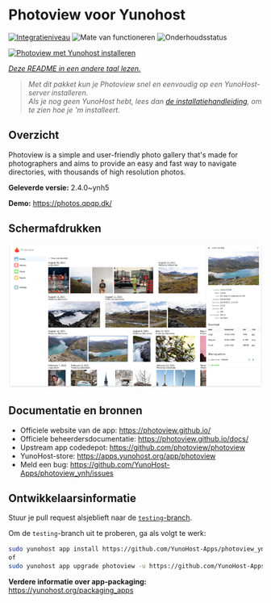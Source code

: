 <!--
NB: Deze README is automatisch gegenereerd door <https://github.com/YunoHost/apps/tree/master/tools/readme_generator>
Hij mag NIET handmatig aangepast worden.
-->

# Photoview voor Yunohost

[![Integratieniveau](https://apps.yunohost.org/badge/integration/photoview)](https://ci-apps.yunohost.org/ci/apps/photoview/)
![Mate van functioneren](https://apps.yunohost.org/badge/state/photoview)
![Onderhoudsstatus](https://apps.yunohost.org/badge/maintained/photoview)

[![Photoview met Yunohost installeren](https://install-app.yunohost.org/install-with-yunohost.svg)](https://install-app.yunohost.org/?app=photoview)

*[Deze README in een andere taal lezen.](./ALL_README.md)*

> *Met dit pakket kun je Photoview snel en eenvoudig op een YunoHost-server installeren.*  
> *Als je nog geen YunoHost hebt, lees dan [de installatiehandleiding](https://yunohost.org/install), om te zien hoe je 'm installeert.*

## Overzicht

Photoview is a simple and user-friendly photo gallery that's made for photographers and aims to provide an easy and fast way to navigate directories, with thousands of high resolution photos.


**Geleverde versie:** 2.4.0~ynh5

**Demo:** <https://photos.qpqp.dk/>

## Schermafdrukken

![Schermafdrukken van Photoview](./doc/screenshots/screenshot.png)

## Documentatie en bronnen

- Officiele website van de app: <https://photoview.github.io/>
- Officiele beheerdersdocumentatie: <https://photoview.github.io/docs/>
- Upstream app codedepot: <https://github.com/photoview/photoview>
- YunoHost-store: <https://apps.yunohost.org/app/photoview>
- Meld een bug: <https://github.com/YunoHost-Apps/photoview_ynh/issues>

## Ontwikkelaarsinformatie

Stuur je pull request alsjeblieft naar de [`testing`-branch](https://github.com/YunoHost-Apps/photoview_ynh/tree/testing).

Om de `testing`-branch uit te proberen, ga als volgt te werk:

```bash
sudo yunohost app install https://github.com/YunoHost-Apps/photoview_ynh/tree/testing --debug
of
sudo yunohost app upgrade photoview -u https://github.com/YunoHost-Apps/photoview_ynh/tree/testing --debug
```

**Verdere informatie over app-packaging:** <https://yunohost.org/packaging_apps>
